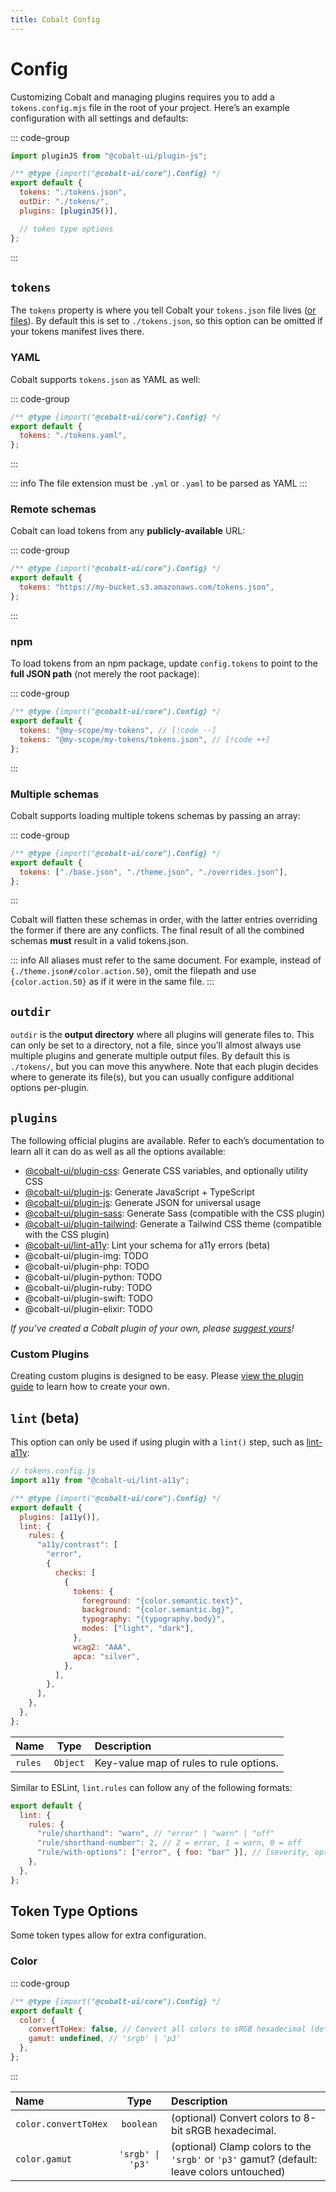 ```yaml
---
title: Cobalt Config
---
```


# Config

Customizing Cobalt and managing plugins requires you to add a `tokens.config.mjs` file in the root of your project. Here’s an example configuration with all settings and defaults:

::: code-group

```js [tokens.config.mjs]
import pluginJS from "@cobalt-ui/plugin-js";

/** @type {import("@cobalt-ui/core").Config} */
export default {
  tokens: "./tokens.json",
  outDir: "./tokens/",
  plugins: [pluginJS()],

  // token type options
};
```

:::

## `tokens`

The `tokens` property is where you tell Cobalt your `tokens.json` file lives ([or files](#multiple-schemas)). By default this is set to `./tokens.json`, so this option can be omitted if your tokens manifest lives there.

### YAML

Cobalt supports `tokens.json` as YAML as well:

::: code-group

```js [tokens.config.mjs]
/** @type {import("@cobalt-ui/core").Config} */
export default {
  tokens: "./tokens.yaml",
};
```

:::

::: info
The file extension must be `.yml` or `.yaml` to be parsed as YAML
:::

### Remote schemas

Cobalt can load tokens from any **publicly-available** URL:

::: code-group

```js [tokens.config.mjs]
/** @type {import("@cobalt-ui/core").Config} */
export default {
  tokens: "https://my-bucket.s3.amazonaws.com/tokens.json",
};
```

:::

### npm

To load tokens from an npm package, update `config.tokens` to point to the **full JSON path** (not merely the root package):

::: code-group

```js [tokens.config.mjs]
/** @type {import("@cobalt-ui/core").Config} */
export default {
  tokens: "@my-scope/my-tokens", // [!code --]
  tokens: "@my-scope/my-tokens/tokens.json", // [!code ++]
};
```

:::

### Multiple schemas

Cobalt supports loading multiple tokens schemas by passing an array:

::: code-group

```js [tokens.config.mjs]
/** @type {import("@cobalt-ui/core").Config} */
export default {
  tokens: ["./base.json", "./theme.json", "./overrides.json"],
};
```

:::

Cobalt will flatten these schemas in order, with the latter entries overriding the former if there are any conflicts. The final result of all the combined schemas **must** result in a valid tokens.json.

::: info
All aliases must refer to the same document. For example, instead of `{./theme.json#/color.action.50}`, omit the filepath and use `{color.action.50}` as if it were in the same file.
:::

## `outdir`

`outdir` is the **output directory** where all plugins will generate files to. This can only be set to a directory, not a file, since you’ll almost always use multiple plugins and generate multiple output files. By default this is `./tokens/`, but you can move this anywhere. Note that each plugin decides where to generate its file(s), but you can usually configure additional options per-plugin.

## `plugins`

The following official plugins are available. Refer to each’s documentation to learn all it can do as well as all the options available:

- [@cobalt-ui/plugin-css](/integrations/css): Generate CSS variables, and optionally utility CSS
- [@cobalt-ui/plugin-js](/integrations/js): Generate JavaScript + TypeScript
- [@cobalt-ui/plugin-js](/integrations/json): Generate JSON for universal usage
- [@cobalt-ui/plugin-sass](/integrations/sass): Generate Sass (compatible with the CSS plugin)
- [@cobalt-ui/plugin-tailwind](/integrations/tailwind): Generate a Tailwind CSS theme (compatible with the CSS plugin)
- [@cobalt-ui/lint-a11y](/integrations/a11y): Lint your schema for a11y errors (beta)
- @cobalt-ui/plugin-img: TODO
- @cobalt-ui/plugin-php: TODO
- @cobalt-ui/plugin-python: TODO
- @cobalt-ui/plugin-ruby: TODO
- @cobalt-ui/plugin-swift: TODO
- @cobalt-ui/plugin-elixir: TODO

_If you’ve created a Cobalt plugin of your own, please [suggest yours](https://github.com/drwpow/cobalt-ui)!_

### Custom Plugins

Creating custom plugins is designed to be easy. Please [view the plugin guide](/advanced/plugin-api) to learn how to create your own.

## `lint` (beta)

This option can only be used if using plugin with a `lint()` step, such as [lint-a11y](/integrations/a11y):

```js
// tokens.config.js
import a11y from "@cobalt-ui/lint-a11y";

/** @type {import("@cobalt-ui/core").Config} */
export default {
  plugins: [a11y()],
  lint: {
    rules: {
      "a11y/contrast": [
        "error",
        {
          checks: [
            {
              tokens: {
                foreground: "{color.semantic.text}",
                background: "{color.semantic.bg}",
                typography: "{typography.body}",
                modes: ["light", "dark"],
              },
              wcag2: "AAA",
              apca: "silver",
            },
          ],
        },
      ],
    },
  },
};
```

| Name    |   Type   | Description                             |
| :------ | :------: | :-------------------------------------- |
| `rules` | `Object` | Key-value map of rules to rule options. |

Similar to ESLint, `lint.rules` can follow any of the following formats:

```js
export default {
  lint: {
    rules: {
      "rule/shorthand": "warn", // "error" | "warn" | "off"
      "rule/shorthand-number": 2, // 2 = error, 1 = warn, 0 = off
      "rule/with-options": ["error", { foo: "bar" }], // [severity, options]
    },
  },
};
```

## Token Type Options

Some token types allow for extra configuration.

### Color

::: code-group

```js [tokens.config.mjs]
/** @type {import("@cobalt-ui/core").Config} */
export default {
  color: {
    convertToHex: false, // Convert all colors to sRGB hexadecimal (default: false). By default, colors are kept in their formats
    gamut: undefined, // 'srgb' | 'p3'
  },
};
```

:::

| Name                 |       Type       | Description                                                                                |
| :------------------- | :--------------: | :----------------------------------------------------------------------------------------- |
| `color.convertToHex` |    `boolean`     | (optional) Convert colors to 8-bit sRGB hexadecimal.                                       |
| `color.gamut`        | `'srgb' \| 'p3'` | (optional) Clamp colors to the `'srgb'` or `'p3'` gamut? (default: leave colors untouched) |
